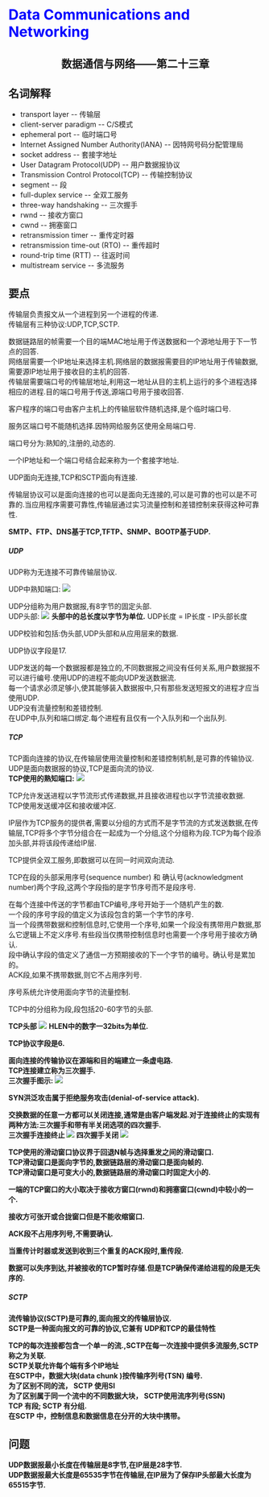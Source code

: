 # <font color= "blue"> Data Communications and Networking </font>

## <center> 数据通信与网络——第二十三章</center>

## 名词解释 
<ul>
<li>transport layer -- 传输层</li>
<li>client-server paradigm -- C/S模式</li>
<li>ephemeral port -- 临时端口号</li>
<li>Internet Assigned Number Authority(IANA) -- 因特网号码分配管理局</li>
<li>socket address -- 套接字地址</li>
<li>User Datagram Protocol(UDP) -- 用户数据报协议</li>
<li>Transmission Control Protocol(TCP) -- 传输控制协议</li>
<li>segment -- 段</li>
<li>full-duplex service -- 全双工服务</li>
<li>three-way handshaking -- 三次握手</li>
<li>rwnd -- 接收方窗口</li>
<li>cwnd -- 拥塞窗口</li>
<li>retransmission timer -- 重传定时器</li>
<li>retransmission time-out (RTO) -- 重传超时</li>
<li>round-trip time (RTT) -- 往返时间</li>
<li>multistream service -- 多流服务</li>
</ul>

## 要点
传输层负责报文从一个进程到另一个进程的传递.  
传输层有三种协议:UDP,TCP,SCTP.  

数据链路层的帧需要一个目的端MAC地址用于传送数据和一个源地址用于下一节点的回答.  
网络层需要一个IP地址来选择主机.网络层的数据报需要目的IP地址用于传输数据,需要源IP地址用于接收目的主机的回答.  
传输层需要端口号的传输层地址,利用这一地址从目的主机上运行的多个进程选择相应的进程.目的端口号用于传送,源端口号用于接收回答.  

客户程序的端口号由客户主机上的传输层软件随机选择,是个临时端口号.  

服务区端口号不能随机选择.因特网给服务区使用全局端口号.  

端口号分为:熟知的,注册的,动态的.  

一个IP地址和一个端口号结合起来称为一个套接字地址.  

UDP面向无连接,TCP和SCTP面向有连接.  

传输层协议可以是面向连接的也可以是面向无连接的,可以是可靠的也可以是不可靠的.当应用程序需要可靠性,传输层通过实习流量控制和差错控制来获得这种可靠性.  

<b>SMTP、FTP、DNS基于TCP,TFTP、SNMP、BOOTP基于UDP.</b>  

##### UDP
UDP称为无连接不可靠传输层协议.  

UDP中熟知端口:
<img src = "img/23.1.png"/>

UDP分组称为用户数据报,有8字节的固定头部.  
UDP头部:
<img src = "img/23.2.png"/>
<b>头部中的总长度以字节为单位.</b>
UDP长度 = IP长度 - IP头部长度

UDP校验和包括:伪头部,UDP头部和从应用层来的数据.  

UDP协议字段是17.  

UDP发送的每一个数据报都是独立的,不同数据报之间没有任何关系,用户数据报不可以进行编号.使用UDP的进程不能向UDP发送数据流.  
每一个请求必须足够小,使其能够装入数据报中,只有那些发送短报文的进程才应当使用UDP.  
UDP没有流量控制和差错控制.  
在UDP中,队列和端口绑定.每个进程有且仅有一个入队列和一个出队列.  

##### TCP
TCP面向连接的协议,在传输层使用流量控制和差错控制机制,是可靠的传输协议.  
UDP是面向数据报的协议,TCP是面向流的协议.  
<b>TCP使用的熟知端口:</b>
<img src = "img/23.3.png"/>

TCP允许发送进程以字节流形式传递数据,并且接收进程也以字节流接收数据.  
TCP使用发送缓冲区和接收缓冲区.  

IP层作为TCP服务的提供者,需要以分组的方式而不是字节流的方式发送数据,在传输层,TCP将多个字节分组合在一起成为一个分组,这个分组称为段.TCP为每个段添加头部,并将该段传递给IP层.  

TCP提供全双工服务,即数据可以在同一时间双向流动.  

TCP在段的头部采用序号(sequence number) 和 确认号(acknowledgment number)两个字段,这两个字段指的是字节序号而不是段序号.  

在每个连接中传送的字节都由TCP编号,序号开始于一个随机产生的数.  
一个段的序号字段的值定义为该段包含的第一个字节的序号.  
当一个段携带数据和控制信息时,它使用一个序号,如果一个段没有携带用户数据,那么它逻辑上不定义序号.有些段当仅携带控制信息时也需要一个序号用于接收方确认.  
段中确认字段的值定义了通信一方预期接收的下一个字节的编号。确认号是累加的。  
ACK段,如果不携带数据,则它不占用序列号.  

序号系统允许使用面向字节的流量控制.  

TCP中的分组称为段,段包括20-60字节的头部.

<b>TCP头部</b>
<img src = "img/23.4.png"/>
<b>HLEN中的数字一32bits为单位.  

TCP协议字段是6.  

面向连接的传输协议在源端和目的端建立一条虚电路.  
TCP连接建立称为三次握手.  
<b>三次握手图示:</b>
<img src = "img/23.5.png"/>

SYN洪泛攻击属于拒绝服务攻击(denial-of-service attack).  

交换数据的任意一方都可以关闭连接,通常是由客户端发起.对于连接终止的实现有两种方法:三次握手和带有半关闭选项的四次握手.  
<b>三次握手连接终止</b>
<img src = "img/23.6.png"/>
<b>四次握手关闭</b>
<img src = "img/23.7.png"/>

TCP使用的滑动窗口协议界于回退N帧与选择重发之间的滑动窗口.  
TCP滑动窗口是面向字节的,数据链路层的滑动窗口是面向帧的.  
TCP滑动窗口是可变大小的,数据链路层的滑动窗口时固定大小的.  

一端的TCP窗口的大小取决于接收方窗口(rwnd)和拥塞窗口(cwnd)中较小的一个.  

接收方可张开或合拢窗口但是不能收缩窗口.  

ACK段不占用序列号,不需要确认.  

当重传计时器或发送到收到三个重复的ACK段时,重传段.  

数据可以失序到达,并被接收的TCP暂时存储.但是TCP确保传递给进程的段是无失序的.  

##### SCTP
流传输协议(SCTP)是可靠的,面向报文的传输层协议.  
SCTP是一种面向报文的可靠的协议,它兼有 UDP和TCP的最佳特性  

TCP的每次连接都包含一个单一的流.,SCTP在每一次连接中提供多流服务,SCTP称之为关联.  
SCTP关联允许每个端有多个IP地址  
在SCTP中，数据大块(data chunk )按传输序列号(TSN) 编号.  
为了区别不同的流， SCTP 使用SI  
为了区别属于同一个流中的不同数据大块， SCTP使用流序列号(SSN)  
TCP 有段; SCTP 有分组.  
在SCTP 中，控制信息和数据信息在分开的大块中携带。  
## 问题
UDP数据报最小长度在传输层是8字节,在IP层是28字节.  
UDP数据报最大长度是65535字节在传输层,在IP层为了保存IP头部最大长度为65515字节.  